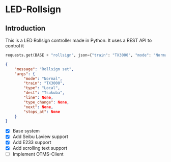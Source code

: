 # LED-Rollsign

## Introduction

This is a LED Rollsign controller made in Python. It uses a REST API to control it

```python
requests.get(BASE + "rollsign", json={"train": "TX3000", "mode": "Normal", "type": "Local", "dest": "Tsukuba"})
```

```json
{
    "message": "Rollsign set",
    "args": {
        "mode": "Normal",
        "train": "TX3000",
        "type": "Local",
        "dest": "Tsukuba",
        "line": None,
        "type_change": None,
        "next": None,
        "stops_at": None
    }
}
```


- [X] Base system
- [X] Add Seibu Laview support
- [X] Add E233 support
- [X] Add scrolling text support
- [ ] Implement OTMS-Client
